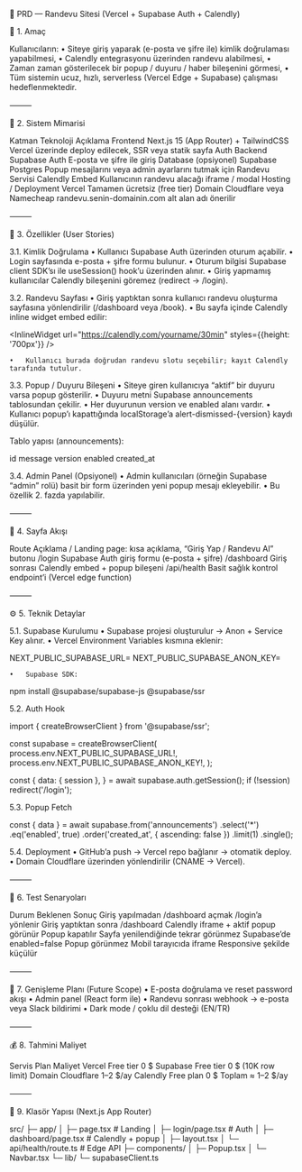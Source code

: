 🧾 PRD — Randevu Sitesi (Vercel + Supabase Auth + Calendly)

🎯 1. Amaç

Kullanıcıların:
	•	Siteye giriş yaparak (e-posta ve şifre ile) kimlik doğrulaması yapabilmesi,
	•	Calendly entegrasyonu üzerinden randevu alabilmesi,
	•	Zaman zaman gösterilecek bir popup / duyuru / haber bileşenini görmesi,
	•	Tüm sistemin ucuz, hızlı, serverless (Vercel Edge + Supabase) çalışması hedeflenmektedir.

⸻

🧱 2. Sistem Mimarisi

Katman	Teknoloji	Açıklama
Frontend	Next.js 15 (App Router) + TailwindCSS	Vercel üzerinde deploy edilecek, SSR veya statik sayfa
Auth Backend	Supabase Auth	E-posta ve şifre ile giriş
Database (opsiyonel)	Supabase Postgres	Popup mesajlarını veya admin ayarlarını tutmak için
Randevu Servisi	Calendly Embed	Kullanıcının randevu alacağı iframe / modal
Hosting / Deployment	Vercel	Tamamen ücretsiz (free tier)
Domain	Cloudflare veya Namecheap	randevu.senin-domainin.com alt alan adı önerilir


⸻

🔐 3. Özellikler (User Stories)

3.1. Kimlik Doğrulama
	•	Kullanıcı Supabase Auth üzerinden oturum açabilir.
	•	Login sayfasında e-posta + şifre formu bulunur.
	•	Oturum bilgisi Supabase client SDK’sı ile useSession() hook’u üzerinden alınır.
	•	Giriş yapmamış kullanıcılar Calendly bileşenini göremez (redirect → /login).

3.2. Randevu Sayfası
	•	Giriş yaptıktan sonra kullanıcı randevu oluşturma sayfasına yönlendirilir (/dashboard veya /book).
	•	Bu sayfa içinde Calendly inline widget embed edilir:

<InlineWidget url="https://calendly.com/yourname/30min" styles={{height: '700px'}} />


	•	Kullanıcı burada doğrudan randevu slotu seçebilir; kayıt Calendly tarafında tutulur.

3.3. Popup / Duyuru Bileşeni
	•	Siteye giren kullanıcıya “aktif” bir duyuru varsa popup gösterilir.
	•	Duyuru metni Supabase announcements tablosundan çekilir.
	•	Her duyurunun version ve enabled alanı vardır.
	•	Kullanıcı popup’ı kapattığında localStorage’a alert-dismissed-{version} kaydı düşülür.

Tablo yapısı (announcements):

id	message	version	enabled	created_at


3.4. Admin Panel (Opsiyonel)
	•	Admin kullanıcıları (örneğin Supabase “admin” rolü) basit bir form üzerinden yeni popup mesajı ekleyebilir.
	•	Bu özellik 2. fazda yapılabilir.

⸻

🧩 4. Sayfa Akışı

Route	Açıklama
/	Landing page: kısa açıklama, “Giriş Yap / Randevu Al” butonu
/login	Supabase Auth giriş formu (e-posta + şifre)
/dashboard	Giriş sonrası Calendly embed + popup bileşeni
/api/health	Basit sağlık kontrol endpoint’i (Vercel edge function)


⸻

⚙️ 5. Teknik Detaylar

5.1. Supabase Kurulumu
	•	Supabase projesi oluşturulur → Anon + Service Key alınır.
	•	Vercel Environment Variables kısmına eklenir:

NEXT_PUBLIC_SUPABASE_URL=
NEXT_PUBLIC_SUPABASE_ANON_KEY=


	•	Supabase SDK:

npm install @supabase/supabase-js @supabase/ssr



5.2. Auth Hook

import { createBrowserClient } from '@supabase/ssr';

const supabase = createBrowserClient(
  process.env.NEXT_PUBLIC_SUPABASE_URL!,
  process.env.NEXT_PUBLIC_SUPABASE_ANON_KEY!,
);

const {
  data: { session },
} = await supabase.auth.getSession();
if (!session) redirect('/login');

5.3. Popup Fetch

const { data } = await supabase.from('announcements')
  .select('*')
  .eq('enabled', true)
  .order('created_at', { ascending: false })
  .limit(1)
  .single();

5.4. Deployment
	•	GitHub’a push → Vercel repo bağlanır → otomatik deploy.
	•	Domain Cloudflare üzerinden yönlendirilir (CNAME → Vercel).

⸻

🧪 6. Test Senaryoları

Durum	Beklenen Sonuç
Giriş yapılmadan /dashboard açmak	/login’a yönlenir
Giriş yaptıktan sonra /dashboard	Calendly iframe + aktif popup görünür
Popup kapatılır	Sayfa yenilendiğinde tekrar görünmez
Supabase’de enabled=false	Popup görünmez
Mobil tarayıcıda iframe	Responsive şekilde küçülür


⸻

🚀 7. Genişleme Planı (Future Scope)
	•	E-posta doğrulama ve reset password akışı
	•	Admin panel (React form ile)
	•	Randevu sonrası webhook → e-posta veya Slack bildirimi
	•	Dark mode / çoklu dil desteği (EN/TR)

⸻

💰 8. Tahmini Maliyet

Servis	Plan	Maliyet
Vercel	Free tier	0 $
Supabase	Free tier	0 $ (10K row limit)
Domain	Cloudflare	1–2 $/ay
Calendly	Free plan	0 $
Toplam		≈ 1–2 $/ay


⸻

📁 9. Klasör Yapısı (Next.js App Router)

src/
 ├─ app/
 │   ├─ page.tsx              # Landing
 │   ├─ login/page.tsx        # Auth
 │   ├─ dashboard/page.tsx    # Calendly + popup
 │   ├─ layout.tsx
 │   └─ api/health/route.ts   # Edge API
 ├─ components/
 │   ├─ Popup.tsx
 │   └─ Navbar.tsx
 └─ lib/
     └─ supabaseClient.ts
